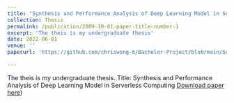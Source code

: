 ```yaml
---
title: "Synthesis and Performance Analysis of Deep Learning Model in Serverless Computing"
collection: Thesis
permalink: /publication/2009-10-01-paper-title-number-1
excerpt: 'The theis is my undergraduate thesis'
date: 2022-06-01
venue: ''
paperurl: 'https://github.com/chriswong-6/Bachelor-Project/blob/main/ServerlessComputing_WangHaocheng.pdf'

---
```

The theis is my undergraduate thesis. Title: Synthesis and Performance Analysis of Deep Learning Model in Serverless Computing
[Download paper here](https://github.com/chriswong-6/Bachelor-Project/blob/main/ServerlessComputing_WangHaocheng.pdf))

